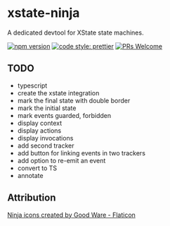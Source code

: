 # xstate-ninja

A dedicated devtool for XState state machines.

[![npm version](https://img.shields.io/npm/v/xstate-ninja)](https://npmjs.com/package/xstate-ninja)
[![code style: prettier](https://img.shields.io/badge/code_style-prettier-ff69b4.svg)](https://github.com/prettier/prettier)
[![PRs Welcome](https://img.shields.io/badge/PRs-welcome-brightgreen.svg?style=flat-square)](http://makeapullrequest.com)

## TODO

- typescript
- create the xstate integration
- mark the final state with double border
- mark the initial state
- mark events guarded, forbidden
- display context
- display actions
- display invocations
- add second tracker
- add button for linking events in two trackers
- add option to re-emit an event
- convert to TS
- annotate

## Attribution

[Ninja icons created by Good Ware - Flaticon](https://www.flaticon.com/free-icons/ninja)
